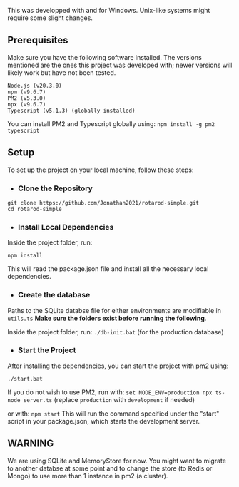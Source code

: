 This was developped with and for Windows. Unix-like systems might require some slight changes.

## Prerequisites

Make sure you have the following software installed. The versions mentioned are the ones this project was developed with; newer versions will likely work but have not been tested.

    Node.js (v20.3.0)
    npm (v9.6.7)
    PM2 (v5.3.0)
    npx (v9.6.7)
    Typescript (v5.1.3) (globally installed)

You can install PM2 and Typescript globally using:
`npm install -g pm2 typescript`

## Setup

To set up the project on your local machine, follow these steps:

- ### Clone the Repository

```
git clone https://github.com/Jonathan2021/rotarod-simple.git
cd rotarod-simple
```

- ### Install Local Dependencies

Inside the project folder, run:

`npm install`

This will read the package.json file and install all the necessary local dependencies.

- ### Create the database

Paths to the SQLite databse file for either environments are modifiable in `utils.ts`
**Make sure the folders exist before running the following**.

Inside the project folder, run:
`./db-init.bat` (for the production database)

- ### Start the Project

After installing the dependencies, you can start the project with pm2 using:

`./start.bat`

If you do not wish to use PM2, run with:
`set NODE_ENV=production npx ts-node server.ts` (replace `production` with `development` if needed)

or with:
`npm start` This will run the command specified under the "start" script in your package.json, which starts the development server.

## WARNING

We are using SQLite and MemoryStore for now. You might want to migrate to another databse at some point and to change the store (to Redis or Mongo) to use more than 1 instance in pm2 (a cluster).